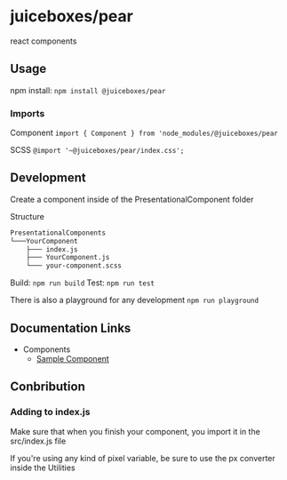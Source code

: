 # juiceboxes/pear

react components

## Usage 

npm install: `npm install @juiceboxes/pear`

### Imports

Component
`import { Component } from 'node_modules/@juiceboxes/pear`

SCSS
`@import '~@juiceboxes/pear/index.css';`

## Development

Create a component inside of the PresentationalComponent folder

Structure

```bash
PresentationalComponents
└───YourComponent
    ├─── index.js
    ├─── YourComponent.js
    └─── your-component.scss
```

Build: `npm run build`
Test: `npm run test`

There is also a playground for any development
`npm run playground`

## Documentation Links

* Components
  * [Sample Component](doc/components/sample.md)

## Conbribution

### Adding to index.js

Make sure that when you finish your component, you import it in the src/index.js file

If you're using any kind of pixel variable, be sure to use the px converter inside the Utilities
